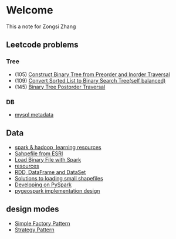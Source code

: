 # Welcome
This a note for Zongsi Zhang

## Leetcode problems
### Tree
- (105) [Construct Binary Tree from Preorder and Inorder Traversal](leetcode/105.md)
- (109) [Convert Sorted List to Binary Search Tree(self balanced)](leetcode/109.md)
- (145) [Binary Tree Postorder Traversal](leetcode/145.md)

### DB
- [mysql metadata](db/mysql_metadata.md)

## Data
- [spark & hadoop, learning resources](spark/resources.md)
- [Sahpefile from ESRI](spark/shpfile.md)
- [Load Binary File with Spark](spark/sparkreadbinary.md)
- [resources](spark/articles.md)
- [RDD, DataFrame and DataSet](spark/dsdfrdd.md)
- [Solutions to loading small shapefiles](spark/smallfileproblems.md)
- [Developing on PySpark](spark/pyspark.md)
- [pygeospark implementation design](spark/pygeospark.md)


## design modes
- [Simple Factory Pattern](designmode/simplefactory.md)
- [Strategy Pattern](designmode/strategy.md)